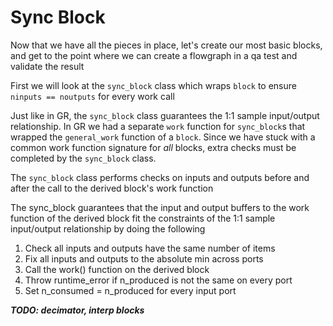 # Sync Block

Now that we have all the pieces in place, let's create our most basic blocks, and get to the point where we can create a flowgraph in a qa test and validate the result

First we will look at the `sync_block` class which wraps `block` to ensure `ninputs == noutputs` for every work call

Just like in GR, the `sync_block` class guarantees the 1:1 sample input/output relationship.   In GR we had a separate `work` function for `sync_block`s that wrapped the `general_work` function of a `block`.  Since we have stuck with a common work function signature for _all_ blocks, extra checks must be completed by the `sync_block` class.  

The `sync_block` class performs checks on inputs and outputs before and after the call to the derived block's work function

The sync_block guarantees that the input and output buffers to the
work function of the derived block fit the constraints of the 1:1 sample input/output relationship by doing the following

1. Check all inputs and outputs have the same number of items
2. Fix all inputs and outputs to the absolute min across ports
3. Call the work() function on the derived block
4. Throw runtime_error if n_produced is not the same on every port
5. Set n_consumed = n_produced for every input port

***TODO: decimator, interp blocks***